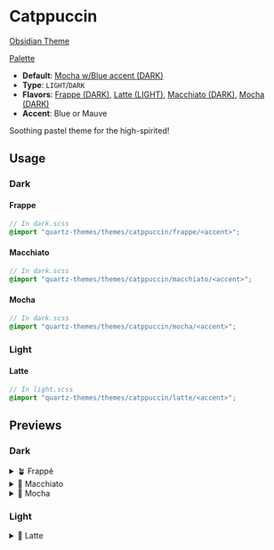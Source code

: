 # Catppuccin

[Obsidian Theme](https://github.com/catppuccin/obsidian)

[Palette](https://catppuccin.com/palette)

- **Default**: [Mocha w/Blue accent (DARK)](mocha/README.md)
- **Type**: `LIGHT`/`DARK`
- **Flavors**: [Frappe (DARK)](frappe/README.md), [Latte (LIGHT)](latte/README.md), [Macchiato (DARK)](macchiato/README.md), [Mocha (DARK)](mocha/README.md)
- **Accent**: Blue or Mauve

Soothing pastel theme for the high-spirited!

## Usage

### Dark

#### Frappe

```scss
// In dark.scss
@import "quartz-themes/themes/catppuccin/frappe/<accent>";
```

#### Macchiato

```scss
// In dark.scss
@import "quartz-themes/themes/catppuccin/macchiato/<accent>";
```

#### Mocha

```scss
// In dark.scss
@import "quartz-themes/themes/catppuccin/mocha/<accent>";
```

### Light

#### Latte

```scss
// In light.scss
@import "quartz-themes/themes/catppuccin/latte/<accent>";
```

## Previews

### Dark

<details>
<summary>🪴 Frappé</summary>
<img src="frappe/preview.png" alt="Preview of Frappe theme with blue accent"/>
</details>

<details>
<summary>🌺 Macchiato</summary>
<img src="macchiato/preview.png" alt="Preview of Macchiato theme with blue accent"/>
</details>

<details>
<summary>🌿 Mocha</summary>
<img src="mocha/preview.png" alt="Preview of Mocha theme with blue accent"/>
</details>

### Light

<details>
<summary>🌻 Latte</summary>
<img src="latte/preview.png" alt="Preview of Latte theme with blue accent"/>
</details>
